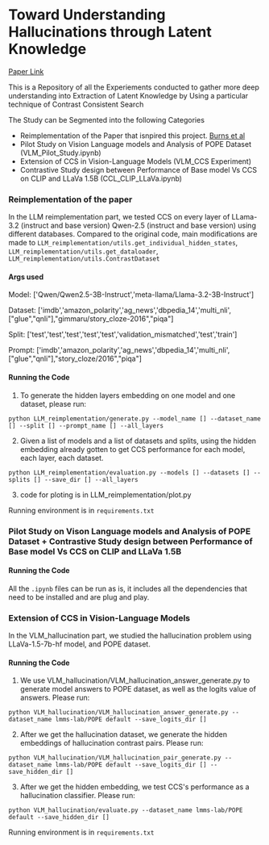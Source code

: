 # Toward Understanding Hallucinations through Latent Knowledge

[Paper Link](https://www.overleaf.com/project/675795a7465199b27c6dc18d)

This is a Repository of all the Experiements conducted to gather more deep understanding into Extraction of Latent Knowledge by Using a particular technique of Contrast Consistent Search

The Study can be Segmented into the following Categories
- Reimplementation of the Paper that isnpired this project. [Burns et al](https://arxiv.org/pdf/2212.03827)
- Pilot Study on Vision Language models and Analysis of POPE Dataset (VLM_Pilot_Study.ipynb)
- Extension of CCS in Vision-Language Models (VLM_CCS Experiment)
- Contrastive Study design between Performance of Base model Vs CCS on CLIP and LLaVa 1.5B (CCL_CLIP_LLaVa.ipynb)

### Reimplementation of the paper
In the LLM reimplementation part, we tested CCS on every layer of LLama-3.2 (instruct and base version) Qwen-2.5 (instruct and base version) using different databases. 
Compared to the original code, main modifications are made to `LLM_reimplementation/utils.get_individual_hidden_states`,
`LLM_reimplementation/utils.get_dataloader`, `LLM_reimplementation/utils.ContrastDataset`

#### Args used
Model: ['Qwen/Qwen2.5-3B-Instruct','meta-llama/Llama-3.2-3B-Instruct'] 

Dataset: ['imdb','amazon_polarity','ag_news','dbpedia_14','multi_nli',["glue","qnli"],"gimmaru/story_cloze-2016","piqa"]

Split: ['test','test','test','test','test','validation_mismatched','test','train']

Prompt: ['imdb','amazon_polarity','ag_news','dbpedia_14','multi_nli',["glue","qnli"],"story_cloze/2016","piqa"]

#### Running the Code
1. To generate the hidden layers embedding on one model and one dataset, please run:

`python LLM_reimplementation/generate.py --model_name [] --dataset_name [] --split [] --prompt_name [] --all_layers`

2. Given a list of models and a list of datasets and splits, using the hidden embedding already gotten to get CCS performance for each model, each layer, each dataset.

`python LLM_reimplementation/evaluation.py --models [] --datasets [] --splits [] --save_dir [] --all_layers`

3. code for ploting is in LLM_reimplementation/plot.py

Running environment is in `requirements.txt`



### Pilot Study on Vison Language models and Analysis of POPE Dataset + Contrastive Study design between Performance of Base model Vs CCS on CLIP and LLaVa 1.5B
#### Running the Code
All the `.ipynb` files can be run as is, it includes all the dependencies that need to be installed and are plug and play.






### Extension of CCS in Vision-Language Models 

In the VLM_hallucination part, we studied the hallucination problem using LLaVa-1.5-7b-hf model, and POPE dataset.

#### Running the Code
1. We use VLM_hallucination/VLM_hallucination_answer_generate.py to generate model answers to POPE dataset, as well as the logits value of answers. Please run:

`python VLM_hallucination/VLM_hallucination_answer_generate.py --dataset_name lmms-lab/POPE default --save_logits_dir []`

2. After we get the hallucination dataset, we generate the hidden embeddings of hallucination contrast pairs. Please run:

`python VLM_hallucination/VLM_hallucination_pair_generate.py --dataset_name lmms-lab/POPE default --save_logits_dir [] --save_hidden_dir []`

3. After we get the hidden embedding, we test CCS's performance as a hallucination classifier. Please run:

`python VLM_hallucination/evaluate.py --dataset_name lmms-lab/POPE default --save_hidden_dir []`

Running environment is in `requirements.txt`
